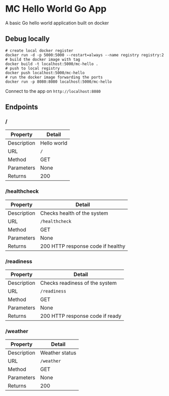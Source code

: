# MC Hello World Go App

A basic Go hello world application built on docker

## Debug locally

```
# create local docker register
docker run -d -p 5000:5000 --restart=always --name registry registry:2
# build the docker image with tag
docker build -t localhost:5000/mc-hello .
# push to local registry
docker push localhost:5000/mc-hello
# run the docker image forwarding the ports
docker run -p 8080:8080 localhost:5000/mc-hello
```

Connect to the app on `http://localhost:8080`

## Endpoints

### /

| Property      | Detail
| --------------| --------------
| Description   | Hello world
| URL           | `/`
| Method        | GET
| Parameters    | None
| Returns       | 200

### /healthcheck

| Property      | Detail
| --------------| --------------
| Description   | Checks health of the system
| URL           | `/healthcheck`
| Method        | GET
| Parameters    | None
| Returns       | 200 HTTP response code if healthy

### /readiness

| Property      | Detail
| --------------| --------------
| Description   | Checks readiness of the system
| URL           | `/readiness`
| Method        | GET
| Parameters    | None
| Returns       | 200 HTTP response code if ready

### /weather

| Property      | Detail
| --------------| --------------
| Description   | Weather status
| URL           | `/weather`
| Method        | GET
| Parameters    | None
| Returns       | 200
